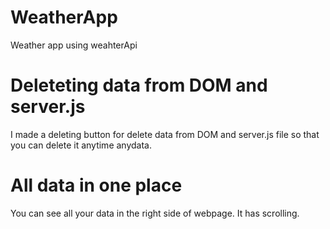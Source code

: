 # WeatherApp
Weather app using weahterApi

# Deleteting data from DOM and server.js
I made a deleting button for delete data from DOM and server.js file so that you can delete it anytime anydata.

# All data in one place
You can see all your data in the right side of webpage. It has scrolling.
